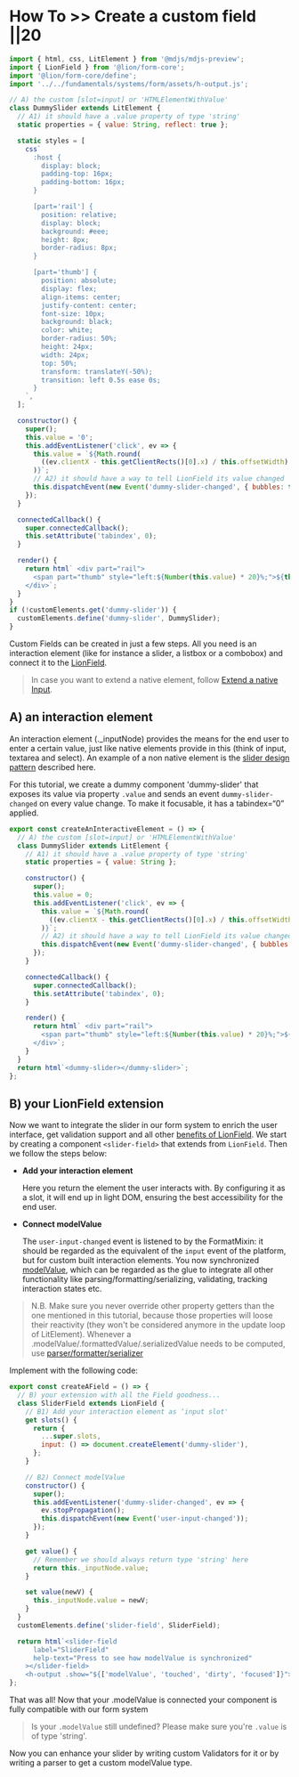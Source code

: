 # How To >> Create a custom field ||20

```js script
import { html, css, LitElement } from '@mdjs/mdjs-preview';
import { LionField } from '@lion/form-core';
import '@lion/form-core/define';
import '../../fundamentals/systems/form/assets/h-output.js';

// A) the custom [slot=input] or 'HTMLElementWithValue'
class DummySlider extends LitElement {
  // A1) it should have a .value property of type 'string'
  static properties = { value: String, reflect: true };

  static styles = [
    css`
      :host {
        display: block;
        padding-top: 16px;
        padding-bottom: 16px;
      }

      [part='rail'] {
        position: relative;
        display: block;
        background: #eee;
        height: 8px;
        border-radius: 8px;
      }

      [part='thumb'] {
        position: absolute;
        display: flex;
        align-items: center;
        justify-content: center;
        font-size: 10px;
        background: black;
        color: white;
        border-radius: 50%;
        height: 24px;
        width: 24px;
        top: 50%;
        transform: translateY(-50%);
        transition: left 0.5s ease 0s;
      }
    `,
  ];

  constructor() {
    super();
    this.value = '0';
    this.addEventListener('click', ev => {
      this.value = `${Math.round(
        ((ev.clientX - this.getClientRects()[0].x) / this.offsetWidth) * 5,
      )}`;
      // A2) it should have a way to tell LionField its value changed
      this.dispatchEvent(new Event('dummy-slider-changed', { bubbles: true }));
    });
  }

  connectedCallback() {
    super.connectedCallback();
    this.setAttribute('tabindex', 0);
  }

  render() {
    return html` <div part="rail">
      <span part="thumb" style="left:${Number(this.value) * 20}%;">${this.value}</span>
    </div>`;
  }
}
if (!customElements.get('dummy-slider')) {
  customElements.define('dummy-slider', DummySlider);
}
```

Custom Fields can be created in just a few steps. All you need is an interaction element (like for instance a slider, a listbox or a combobox) and connect it to the [LionField](https://github.com/ing-bank/lion/blob/650657231a4ec83592d45cd69836d28436635340/docs/components/input/overview.md).

> In case you want to extend a native element, follow [Extend a native Input](https://github.com/ing-bank/lion/blob/650657231a4ec83592d45cd69836d28436635340/docs/guides/how-to/extend-a-native-input.md).

## A) an interaction element

An interaction element (.\_inputNode) provides the means for the end user to enter a certain value,
just like native elements provide in this (think of input, textarea and select).
An example of a non native element is the [slider design pattern](https://www.w3.org/TR/wai-aria-practices-1.1/#slider) described here.

For this tutorial, we create a dummy component 'dummy-slider' that exposes its value via
property `.value` and sends an event `dummy-slider-changed` on every value change.
To make it focusable, it has a tabindex=“0” applied.

```js preview-story
export const createAnInteractiveElement = () => {
  // A) the custom [slot=input] or 'HTMLElementWithValue'
  class DummySlider extends LitElement {
    // A1) it should have a .value property of type 'string'
    static properties = { value: String };

    constructor() {
      super();
      this.value = 0;
      this.addEventListener('click', ev => {
        this.value = `${Math.round(
          ((ev.clientX - this.getClientRects()[0].x) / this.offsetWidth) * 5,
        )}`;
        // A2) it should have a way to tell LionField its value changed
        this.dispatchEvent(new Event('dummy-slider-changed', { bubbles: true }));
      });
    }

    connectedCallback() {
      super.connectedCallback();
      this.setAttribute('tabindex', 0);
    }

    render() {
      return html` <div part="rail">
        <span part="thumb" style="left:${Number(this.value) * 20}%;">${this.value}</span>
      </div>`;
    }
  }
  return html`<dummy-slider></dummy-slider>`;
};
```

## B) your LionField extension

Now we want to integrate the slider in our form system to enrich the user interface, get
validation support and all other [benefits of LionField](https://github.com/ing-bank/lion/blob/650657231a4ec83592d45cd69836d28436635340/docs/components/input/overview.md).
We start by creating a component `<slider-field>` that extends from `LionField`.
Then we follow the steps below:

- **Add your interaction element**

  Here you return the element the user interacts with. By configuring it as a slot, it will end up in
  light DOM, ensuring the best accessibility for the end user.

- **Connect modelValue**

  The `user-input-changed` event is listened to by the FormatMixin: it should be regarded as the
  equivalent of the `input` event of the platform, but for custom built interaction elements.
  You now synchronized [modelValue](https://github.com/ing-bank/lion/blob/650657231a4ec83592d45cd69836d28436635340/docs/fundamentals/systems/form/model-value.md), which can be regarded as
  the glue to integrate all other functionality like parsing/formatting/serializing, validating,
  tracking interaction states etc.

> N.B. Make sure you never override other property getters than the one mentioned in this tutorial,
> because those properties will loose their reactivity (they won't be considered anymore in the
> update loop of LitElement).
> Whenever a .modelValue/.formattedValue/.serializedValue needs to be computed, use
> [parser/formatter/serializer](https://github.com/ing-bank/lion/blob/650657231a4ec83592d45cd69836d28436635340/docs/fundamentals/systems/form/formatting-and-parsing.md)

Implement with the following code:

```js preview-story
export const createAField = () => {
  // B) your extension with all the Field goodness...
  class SliderField extends LionField {
    // B1) Add your interaction element as ‘input slot'
    get slots() {
      return {
        ...super.slots,
        input: () => document.createElement('dummy-slider'),
      };
    }

    // B2) Connect modelValue
    constructor() {
      super();
      this.addEventListener('dummy-slider-changed', ev => {
        ev.stopPropagation();
        this.dispatchEvent(new Event('user-input-changed'));
      });
    }

    get value() {
      // Remember we should always return type 'string' here
      return this._inputNode.value;
    }

    set value(newV) {
      this._inputNode.value = newV;
    }
  }
  customElements.define('slider-field', SliderField);

  return html`<slider-field
      label="SliderField"
      help-text="Press to see how modelValue is synchronized"
    ></slider-field>
    <h-output .show="${['modelValue', 'touched', 'dirty', 'focused']}"></h-output>`;
};
```

That was all!
Now that your .modelValue is connected your component is fully compatible with our form system

> Is your `.modelValue` still undefined? Please make sure you're `.value` is of type 'string'.

Now you can enhance your slider by writing custom Validators for it or by
writing a parser to get a custom modelValue type.
